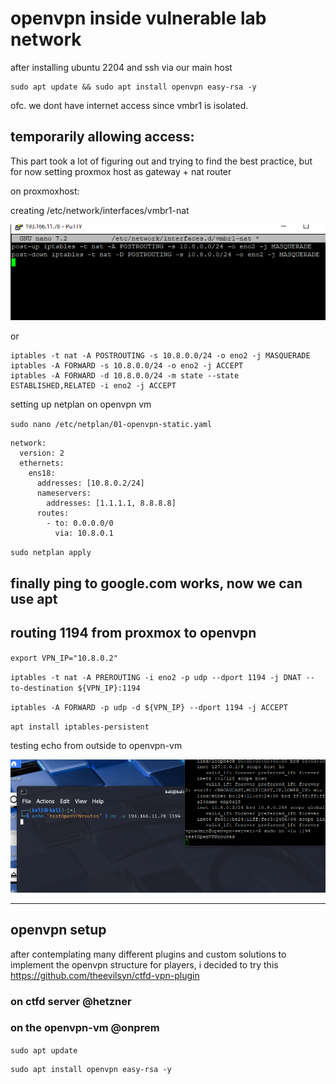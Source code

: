 # openvpn inside vulnerable lab  network

after installing ubuntu 2204 and ssh via our main host

```
sudo apt update && sudo apt install openvpn easy-rsa -y
```

ofc. we dont have internet access since vmbr1 is isolated.

## temporarily allowing access:

This part took a lot of figuring out and trying to find the best practice, but for now setting proxmox host as gateway + nat router


on proxmoxhost:

creating /etc/network/interfaces/vmbr1-nat

![](assets/1744096554335.png)

or

```
iptables -t nat -A POSTROUTING -s 10.8.0.0/24 -o eno2 -j MASQUERADE
iptables -A FORWARD -s 10.8.0.0/24 -o eno2 -j ACCEPT
iptables -A FORWARD -d 10.8.0.0/24 -m state --state ESTABLISHED,RELATED -i eno2 -j ACCEPT
```

setting up netplan on openvpn vm

`sudo nano /etc/netplan/01-openvpn-static.yaml`

```
network:
  version: 2
  ethernets:
    ens18:
      addresses: [10.8.0.2/24]
      nameservers:
        addresses: [1.1.1.1, 8.8.8.8]
      routes:
        - to: 0.0.0.0/0
          via: 10.8.0.1
```

`sudo netplan apply`

finally ping to google.com works, now we can use apt
---
## routing 1194 from proxmox to openvpn


`export VPN_IP="10.8.0.2"`

`iptables -t nat -A PREROUTING -i eno2 -p udp --dport 1194 -j DNAT --to-destination ${VPN_IP}:1194
`

`iptables -A FORWARD -p udp -d ${VPN_IP} --dport 1194 -j ACCEPT
`

`apt install iptables-persistent`

testing echo from outside to openvpn-vm

![](assets/1744105585484.png)

---

## openvpn setup

after contemplating many different plugins and custom solutions to implement the openvpn structure for players, i decided to try this
https://github.com/theevilsyn/ctfd-vpn-plugin 

### on ctfd server @hetzner




### on the openvpn-vm @onprem


`sudo apt update`

```
sudo apt install openvpn easy-rsa -y
```

